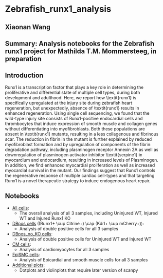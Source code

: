 # Zebrafish_runx1_analysis

## Xiaonan Wang
## Summary: Analysis notebooks for the Zebrafish runx1 project for Mathilda T.M. Mommersteeg, in preparation

## Introduction
Runx1 is a transcription factor that plays a key role in determining the proliferative and differential state of multiple cell types, during both development and adulthood. Here, we report how \textit{runx1} is specifically upregulated at the injury site during zebrafish heart regeneration, but unexpectedly, absence of \textit{runx1} results in enhanced regeneration. Using single cell sequencing, we found that the wild-type injury site consists of Runx1-positive endocardial cells and thrombocytes that induce expression of smooth muscle and collagen genes without differentiating into myofibroblasts. Both these populations are absent in \textit{runx1} mutants, resulting in a less collagenous and fibrinous scar. The reduction in fibrin in the mutant is further explained by reduced myofibroblast formation and by upregulation of components of the fibrin degradation pathway, including plasminogen receptor Annexin 2A as well as downregulation of plasminogen activator inhibitor \textit{serpine1} in myocardium and endocardium, resulting in increased levels of Plasminogen. In addition, we find enhanced myocardial proliferation as well as increased myocardial survival in the mutant. Our findings suggest that Runx1 controls the regenerative response of multiple cardiac cell-types and that targeting Runx1 is a novel therapeutic strategy to induce endogenous heart repair.  

## Notebooks
- [All cells](https://github.com/SharonWang/Zebrafish_runx1_analysis/edit/master/notebooks/Zebrafish_allcells_analysis.ipynb): 
    * The overall analysis of all 3 samples, including Uninjured WT, Injured WT and Injured Runx1 KO
- [DBpos cells](https://nbviewer.jupyter.org/github/SharonWang/Zebrafish_runx1_analysis/notebooks/Zebrafish_DBpos_analysis.ipynb) ((Runx1+ \cup Citrine+) \cap (Kdrl+ \cup mCherry+)): 
    * Analysis of double positive cells for all 3 samples
- [DBpos_no_KO cells](https://nbviewer.jupyter.org/github/SharonWang/Zebrafish_runx1_analysis/notebooks/Zebrafish_DBpos_noKO_analysis.ipynb): 
    * Analysis of double positive cells for Uninjured WT and Injured WT
- [CM cells](https://nbviewer.jupyter.org/github/SharonWang/Zebrafish_runx1_analysis/notebooks/Zebrafish_CM_analysis.ipynb):
    * Analysis of cardiomyocytes for all 3 samples 
- [EpiSMC cells](https://nbviewer.jupyter.org/github/SharonWang/Zebrafish_runx1_analysis/notebooks/Zebrafish_EpiSMC_analysis.ipynb):
    * Analysis of Epicardial and smooth muscle cells for all 3 samples
- [Additional plots](https://nbviewer.jupyter.org/github/SharonWang/Zebrafish_runx1_analysis/notebooks/Zebrafish_Additional_Plots.ipynb):
    * Dotplots and violinplots that require later version of scanpy
